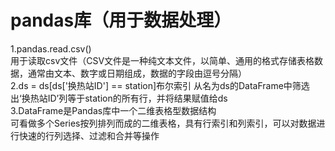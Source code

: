 # pandas库（用于数据处理）         
1.pandas.read.csv()  
用于读取csv文件（CSV文件是一种纯文本文件，以简单、通用的格式存储表格数据，通常由文本、数字或日期组成，数据的字段由逗号分隔）  
2.ds = ds[ds['换热站ID'] == station]布尔索引
从名为ds的DataFrame中筛选出‘换热站ID’列等于station的所有行，并将结果赋值给ds  
3.DataFrame是Pandas库中一个二维表格型数据结构  
可看做多个Series按列排列而成的二维表格，具有行索引和列索引，可以对数据进行快速的行列选择、过滤和合并等操作  



















